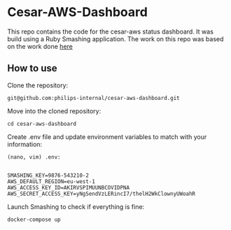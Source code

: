 # Cesar-AWS-Dashboard

This repo contains the code for the cesar-aws status dashboard.
It was build using a Ruby Smashing application. The work on this
repo was based on the work done [here](https://github.com/atilleh/docker-smashing)


## How to use

Clone the repository:
```
git@github.com:philips-internal/cesar-aws-dashboard.git
```
Move into the cloned repository:
```
cd cesar-aws-dashboard
```

Create .env file and update environment variables to match with your information:
```
(nano, vim) .env:


SMASHING_KEY=9876-543210-2
AWS_DEFAULT_REGION=eu-west-1
AWS_ACCESS_KEY_ID=AKIRVSPIMUUNBCOVIDPNA
AWS_SECRET_ACCESS_KEY=yNgSendVzLERincI7/thelH2WkClownyUWoahR

```

Launch Smashing to check if everything is fine:
```
docker-compose up
```

